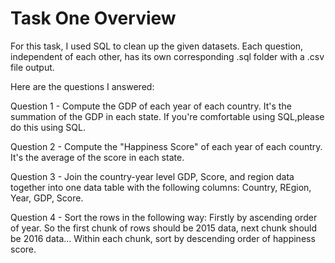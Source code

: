 # Task One Overview

For this task, I used SQL to clean up the given datasets. Each question, independent of each other, has its own corresponding .sql folder with a .csv file output.

Here are the questions I answered:

Question 1 - Compute the GDP of each year of each country. It's the summation of the GDP in each state. If you're comfortable using SQL,please do this using SQL.

Question 2 - Compute the "Happiness Score" of each year of each country. It's the average of the score in each state.

Question 3 - Join the country-year level GDP, Score, and region data together into one data table with the following columns: Country, REgion, Year, GDP, Score.

Question 4 - Sort the rows in the following way: Firstly by ascending order of year. So the first chunk of rows should be 2015 data, next chunk should be 2016 data... Within each chunk, sort by descending order of happiness score.
